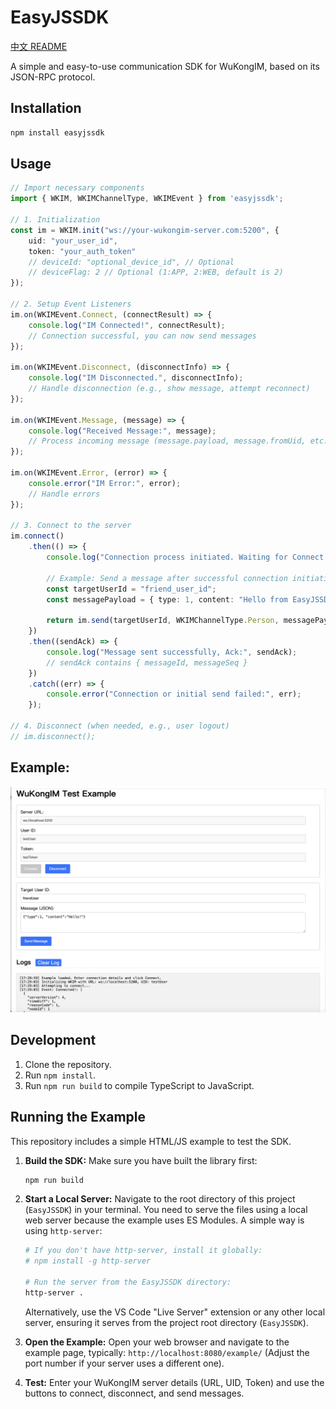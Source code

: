 # EasyJSSDK

[中文 README](README_zh.md)

A simple and easy-to-use communication SDK for WuKongIM, based on its JSON-RPC protocol.

## Installation

```bash
npm install easyjssdk
```

## Usage

```typescript
// Import necessary components
import { WKIM, WKIMChannelType, WKIMEvent } from 'easyjssdk';

// 1. Initialization
const im = WKIM.init("ws://your-wukongim-server.com:5200", {
    uid: "your_user_id",
    token: "your_auth_token"
    // deviceId: "optional_device_id", // Optional
    // deviceFlag: 2 // Optional (1:APP, 2:WEB, default is 2)
});

// 2. Setup Event Listeners
im.on(WKIMEvent.Connect, (connectResult) => {
    console.log("IM Connected!", connectResult);
    // Connection successful, you can now send messages
});

im.on(WKIMEvent.Disconnect, (disconnectInfo) => {
    console.log("IM Disconnected.", disconnectInfo);
    // Handle disconnection (e.g., show message, attempt reconnect)
});

im.on(WKIMEvent.Message, (message) => {
    console.log("Received Message:", message);
    // Process incoming message (message.payload, message.fromUid, etc.)
});

im.on(WKIMEvent.Error, (error) => {
    console.error("IM Error:", error);
    // Handle errors
});

// 3. Connect to the server
im.connect()
    .then(() => {
        console.log("Connection process initiated. Waiting for Connect event...");

        // Example: Send a message after successful connection initiation
        const targetUserId = "friend_user_id";
        const messagePayload = { type: 1, content: "Hello from EasyJSSDK!" }; // Your custom payload

        return im.send(targetUserId, WKIMChannelType.Person, messagePayload);
    })
    .then((sendAck) => {
        console.log("Message sent successfully, Ack:", sendAck);
        // sendAck contains { messageId, messageSeq }
    })
    .catch((err) => {
        console.error("Connection or initial send failed:", err);
    });

// 4. Disconnect (when needed, e.g., user logout)
// im.disconnect();

```

## Example:

![Example](./docs/example.png)

## Development

1. Clone the repository.
2. Run `npm install`.
3. Run `npm run build` to compile TypeScript to JavaScript.

## Running the Example

This repository includes a simple HTML/JS example to test the SDK.

1.  **Build the SDK:** Make sure you have built the library first:
    ```bash
    npm run build
    ```
2.  **Start a Local Server:** Navigate to the root directory of this project (`EasyJSSDK`) in your terminal. You need to serve the files using a local web server because the example uses ES Modules. A simple way is using `http-server`:
    ```bash
    # If you don't have http-server, install it globally:
    # npm install -g http-server

    # Run the server from the EasyJSSDK directory:
    http-server .
    ```
    Alternatively, use the VS Code "Live Server" extension or any other local server, ensuring it serves from the project root directory (`EasyJSSDK`).

3.  **Open the Example:** Open your web browser and navigate to the example page, typically:
    `http://localhost:8080/example/`
    (Adjust the port number if your server uses a different one).

4.  **Test:** Enter your WuKongIM server details (URL, UID, Token) and use the buttons to connect, disconnect, and send messages. 

